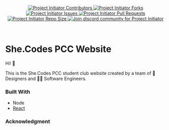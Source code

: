 <div id="top"></div>
<!--
*** Thanks for checking out Shecode Website README.md. 
*** If you have a suggestion that would make this better, 
*** please fork the repo and create a pull request
*** or simply open an issue with the tag "enhancement".
-->

<!-- PROJECT LOGO -->
<!-- TODO: ADD Logo -->

<!-- PROJECT SHIELDS -->
<p align="center">
    
<!-- change to flat-square -->
<a href="https://github.com/She-Codes-PCC/website/graphs/contributors%22%3E" title="Contributors">
<img src="https://img.shields.io/github/contributors/She-Codes-PCC/website?label=Contributors&logo=Github&style=flat-square" alt="Project Initiator Contributors">
</a>
    
<a href="https://github.com/She-Codes-PCC/website/fork" title="Forks">
<img src="https://img.shields.io/github/forks/She-Codes-PCC/website?label=Forks&logo=github&style=flat-square" alt="Project Initiator Forks"/>
</a>
<a href="https://github.com/She-Codes-PCC/website/issues" title="Issues">
<img src="https://img.shields.io/github/issues/She-Codes-PCC/Website?label=Issues&logo=github&style=flat-square" alt="Project Initiator Issues"/>
</a>
<a href="https://github.com/She-Codes-PCC/website/pulls" title="Pull Requests">
<img src="https://img.shields.io/bitbucket/pr/She-Codes-PCC/website?label=Pull%20Requests&logo=github&style=flat-square" alt="Project Initiator Pull Requests"/>
</a>
<a href="https://github.com/She-Codes-PCC/website" title="Repo Size">
<img src="https://img.shields.io/github/repo-size/She-Codes-PCC/website?label=Repo%20Size&logo=github&style=flat-square" alt="Project Initiator Repo Size"/>
</a>
    
<!-- Need to change -->

<a href="https://discord.com/invite/wpb9kmD6gp" title="Join Community">
<img src="https://img.shields.io/discord/816118243784785932?color=%237289DA&label=Join%20Community&logo=discord&logoColor=white&style=flat-square" alt="Join discord community for Project Initiator"/>
</a>
</p>

<br>

# She.Codes PCC Website

<p>Hi! 🙂</p>
<p>This is the She.Codes PCC student club website created by a team of 🎨 Designers and 👩‍💻 Software Engineers.</p>
<!-- TODO: Add tag line -->

### Built With

- Node
- [React](https://reactjs.org/)

### Acknowledgment

<!-- MARKDOWN LINKS & IMAGES -->
<!-- https://www.markdownguide.org/basic-syntax/#reference-style-links -->

[contributors-shield]: https://img.shields.io/github/contributors/othneildrew/Best-README-Template.svg?style=for-the-badge
[contributors-url]: https://github.com/othneildrew/Best-README-Template/graphs/contributors
[forks-shield]: https://img.shields.io/github/forks/othneildrew/Best-README-Template.svg?style=for-the-badge
[forks-url]: https://github.com/othneildrew/Best-README-Template/network/members
[stars-shield]: https://img.shields.io/github/stars/othneildrew/Best-README-Template.svg?style=for-the-badge
[stars-url]: https://github.com/othneildrew/Best-README-Template/stargazers
[issues-shield]: https://img.shields.io/github/issues/othneildrew/Best-README-Template.svg?style=for-the-badge
[issues-url]: https://github.com/othneildrew/Best-README-Template/issues
[license-shield]: https://github.com/king-technologies/Project-Initiator/blob/master/LICENSE
[license-url]: https://github.com/othneildrew/Best-README-Template/blob/master/LICENSE.txt
[linkedin-shield]: https://img.shields.io/badge/-LinkedIn-black.svg?style=for-the-badge&logo=linkedin&colorB=555
[linkedin-url]: https://linkedin.com/in/othneildrew
[product-screenshot]: images/screenshot.png
